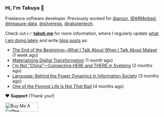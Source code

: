 ### Hi, I'm Takuya 👋

Freelance software developer. Previously worked for [@amzn](https://github.com/amzn), [@ARMmbed](https://github.com/ARMmbed), [@treasure-data](https://github.com/treasure-data), [@silveregg](https://github.com/silveregg), [@rakutentech](https://github.com/rakutentech).

Check out 👉 **[takuti.me](https://takuti.me/)** for more information, where I regularly update [what I am doing lately](https://takuti.me/now/) and write [blog posts](https://takuti.me/note/) as:


- [The End of the Beginning—What I Talk About When I Talk About Malawi](https://takuti.me/note/one-year-in-malawi/) (1 week ago)
- [Materializing Digital Transformation](https://takuti.me/note/materializing-dx/) (1 month ago)
- [I&#39;m Not &#34;China&#34;—Connecting HERE and THERE in Systems](https://takuti.me/note/my-identity-in-malawi/) (2 months ago)
- [Language: Behind the Power Dynamics in Information Society](https://takuti.me/note/power-of-language/) (3 months ago)
- [One of the Poorest Life Is Not *That* Bad](https://takuti.me/note/malawian-personal-finance/) (4 months ago)

❤️ **Support** (Thank you!)

<a href="https://www.buymeacoffee.com/takuti" target="_blank"><img src="https://cdn.buymeacoffee.com/buttons/v2/default-yellow.png" alt="Buy Me A Coffee" style="height: 30px !important;width: 108px !important;" ></a>
